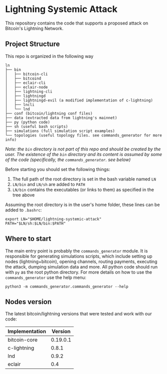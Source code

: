 # Lightning Systemic Attack

This repository contains the code that supports a proposed attack on Bitcoin's
Lightning Network.

## Project Structure
This repo is organized in the following way

```
ln
├── bin
│   ├── bitcoin-cli
│   ├── bitcoind
│   ├── eclair-cli
│   ├── eclair-node
│   ├── lightning-cli
│   ├── lightningd
│   ├── lightningd-evil (a modified implementation of c-lightning)
│   ├── lncli
│   └── lnd
├── conf (bitcoin/lightning conf files)
├── data (extracted data from lightning's mainnet)
├── py (python code)
├── sh (useful bash scripts)
├── simulations (full simulation script examples)
└── topologies (useful topology files. see commands_generator for more info)
```

*Note: the `bin` directory is not part of this repo and should be created by the user. The existence of 
the `bin` directory and its content is assumed by some of the code (specifically, the `commands_generator`. see below)*

Before starting you should set the following things:
1. The full path of the root directory is set in the bash variable named `LN`
2. `LN/bin` and `LN/sh` are added to `PATH`
3. `LN/bin` contains the executables (or links to them) as specified in the tree above

Assuming the root directory is in the user's home folder, these lines can be added to `.bashrc`:
```
export LN="$HOME/lightning-systemic-attack"
PATH="$LN/sh:$LN/bin:$PATH"
```

## Where to start
The main entry point is probably the `commands_generator` module. It is responsible for generating
simulations scripts, which include setting up nodes (lightning+bitcoin), opening channels, 
routing payments, executing the attack, dumping simulation data and more.
All python code should run with `py` as the root python directory.
For more details on how to use the `commands_generator` use the help menu:
```
python3 -m commands_generator.commands_generator --help
```


## Nodes version
The latest bitcoin/lightning versions that were tested and work with our code:

| Implementation| Version  |
|---------------|----------|
| bitcoin-core  | 0.19.0.1 |
| c-lightning   | 0.8.1    |
| lnd           | 0.9.2    |
| eclair        | 0.4      |
